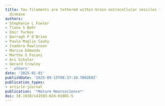```yaml
---
title: Tau filaments are tethered within brain extracellular vesicles in Alzheimer’s
  disease
authors:
- Stephanie L Fowler
- Tiana S Behr
- Emir Turkes
- Darragh P O’Brien
- Paula Maglio Cauhy
- Isadora Rawlinson
- Marisa Edmonds
- Martha S Foiani
- Ari Schaler
- Gerard Crowley
- ' others'
date: '2025-01-01'
publishDate: '2025-09-15T08:37:10.700268Z'
publication_types:
- article-journal
publication: '*Nature Neuroscience*'
doi: 10.1038/s41593-024-01801-5
---
```

